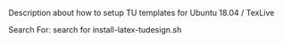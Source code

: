 Description about how to setup TU templates for Ubuntu 18.04 / TexLive


Search For: search for install-latex-tudesign.sh
